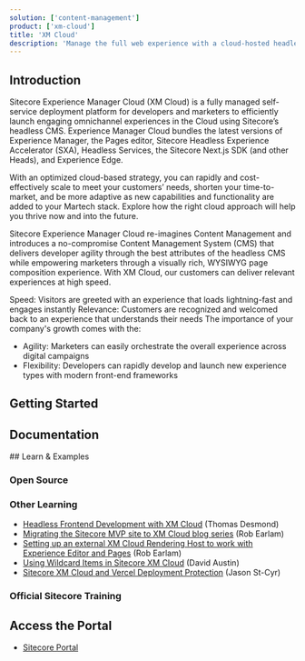 ```yaml
---
solution: ['content-management']
product: ['xm-cloud']
title: 'XM Cloud'
description: 'Manage the full web experience with a cloud-hosted headless Web CMS.'
---
```


<Promo
  title="Recommended Practices"
  description="Are you getting started with building on XM Cloud? Check out the new recommended tips for teams working on XM Cloud projects! "
  imageSource="https://delivery-sitecore.sitecorecontenthub.cloud/api/public/content/f469fddd60064d0ca8be64f4be6d621c?v=cc750acc"
  linkText="Read now!"
  linkHref="/learn/faq/xm-cloud-recommended-practices" isImageLeft={false}
/>

## Introduction

Sitecore Experience Manager Cloud (XM Cloud) is a fully managed self-service deployment platform for developers and marketers to efficiently launch engaging omnichannel experiences in the Cloud using Sitecore’s headless CMS. Experience Manager Cloud bundles the latest versions of Experience Manager, the Pages editor, Sitecore Headless Experience Accelerator (SXA), Headless Services, the Sitecore Next.js SDK (and other Heads), and Experience Edge.

With an optimized cloud-based strategy, you can rapidly and cost-effectively scale to meet your customers’ needs, shorten your time-to-market, and be more adaptive as new capabilities and functionality are added to your Martech stack. Explore how the right cloud approach will help you thrive now and into the future.

Sitecore Experience Manager Cloud re-imagines Content Management and introduces a no-compromise Content Management System (CMS) that delivers developer agility through the best attributes of the headless CMS while empowering marketers through a visually rich, WYSIWYG page composition experience. With XM Cloud, our customers can deliver relevant experiences at high speed.

Speed: Visitors are greeted with an experience that loads lightning-fast and engages instantly
Relevance: Customers are recognized and welcomed back to an experience that understands their needs
The importance of your company's growth comes with the:

- Agility: Marketers can easily orchestrate the overall experience across digital campaigns
- Flexibility: Developers can rapidly develop and launch new experience types with modern front-end frameworks

## Getting Started

<Row columns={2}>
  <Article title="XM Cloud Introduction" description="XM Cloud is around the corner. But what is XM Cloud? What does it include? And how can you prepare for it?" link="/learn/getting-started/xm-cloud-introduction" />
  <Article title="Recommended Practices" description="Tips for teams working on XM Cloud projects from developers in the field" link="/learn/faq/xm-cloud-recommended-practices" />
  <Article title="Embedded Personalization " description="Learn more about XM Cloud Embedded Personalization." link="/learn/faq/xm-cloud-embedded-personalization" />
  <Article title="XM Cloud FAQ" description="Learn more about XM Cloud and all of the features." link="/learn/faq/xm-cloud" />
  <Article title="Getting started with XM Cloud" description="Read the step by step tutorial on the Sitecore Documentation site." link="https://doc.sitecore.com/xmc/en/developers/xm-cloud/getting-started-with-xm-cloud.html" />
  <Article title="XM Cloud Tutorials" description="Learn to create an XM Cloud Project from A to Z" link="/learn/getting-started/xm-cloud/tutorials" />
</Row>

## Documentation

<Row columns={4}>
<Link title="User Documentation" link="https://doc.sitecore.com/xmc/en/users/xm-cloud/index-en.html" />
<Link title="Developer Documentation" link="https://doc.sitecore.com/xmc/en/developers/xm-cloud/index-en.html" />
<Link title="XM Cloud Build Configuration" link="https://doc.sitecore.com/xmc/en/developers/xm-cloud/the-xm-cloud-build-configuration.html" />
<Link title="XM Cloud Deploy App" link="https://doc.sitecore.com/xmc/en/developers/xm-cloud/xm-cloud-deploy-app.html" />
<Link title="Developer Tools" link="https://doc.sitecore.com/xmc/en/developers/xm-cloud/developer-tools.html" />
<Link title="XM Cloud development" link="https://doc.sitecore.com/xmc/en/developers/xm-cloud/xm-cloud-development.html" />
<Link title="Cloud Portal developer docs" link="https://doc.sitecore.com/portal/en/developers/sitecore-cloud-portal/introduction-to-the-sitecore-cloud-portal.html" />
</Row>
## Learn & Examples

### Open Source

<Row columns={3}>
<Repository framework="Nextjs" name="Headless SXA Starter Kit" description="This solution is designed to help developers learn and get started quickly with XM Cloud + SXA." repositoryUrl="https://github.com/sitecorelabs/xmcloud-foundation-head" />
<Repository framework="Nextjs" name="Sitecore PlaySummit Demo" description="The official Sitecore demo used to demo Sitecore DXP including Content Hub and JSS" repositoryUrl="https://github.com/Sitecore/Sitecore.Demo.XmCloud.PlaySummit" />
<Repository framework="Nextjs|DotNET" name="Example implementation" description="This repository contains the codebase for a series of sites managed by the developer relations at Sitecore" repositoryUrl="https://github.com/Sitecore/XM-Cloud-Introduction" />
</Row>

### Other Learning

- [Headless Frontend Development with XM Cloud](https://thetombomb.com/posts/frontend-development-xm-cloud) (Thomas Desmond)
- [Migrating the Sitecore MVP site to XM Cloud blog series](https://robearlam.com/blog/migrating-the-sitecore-mvp-site-to-xm-cloud-part-1) (Rob Earlam)
- [Setting up an external XM Cloud Rendering Host to work with Experience Editor and Pages](https://robearlam.com/blog/setting-up-an-external-xm-cloud-rendering-host-to-work-with-experience-editor-and-pages) (Rob Earlam)
- [Using Wildcard Items in Sitecore XM Cloud](https://www.getfishtank.com/blog/using-wildcard-items-in-sitecore-xm-cloud) (David Austin)
- [Sitecore XM Cloud and Vercel Deployment Protection](https://community.sitecore.com/community?id=community_blog&sys_id=0bd592d61b1af91038a46421b24bcb43) (Jason St-Cyr)

### Official Sitecore Training

<Row columns={3}>
  <Link title="XM Cloud for JSS Headless Developers" link="https://learning.sitecore.com/learn/learning_plan/view/50/xm-cloud-for-jss-headless-developers" />
  <Link title="XM Cloud for .NET Headless Developers" link="https://learning.sitecore.com/learn/learning_plan/view/51/xm-cloud-for-net-headless-developers" />
  <Link title="Sitecore XM Cloud Developer Fundamentals ILT" link="https://shop.learning.sitecore.com/products/1243" />
</Row>

## Access the Portal

- [Sitecore Portal](https://portal.sitecorecloud.io/)
